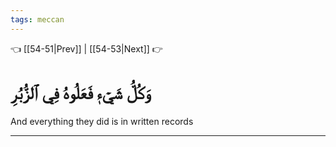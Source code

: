 ```yaml
---
tags: meccan
---
```


👈 [[54-51|Prev]] | [[54-53|Next]] 👉

# وَكُلُّ شَيۡءٖ فَعَلُوهُ فِي ٱلزُّبُرِ

And everything they did is in written records

---

